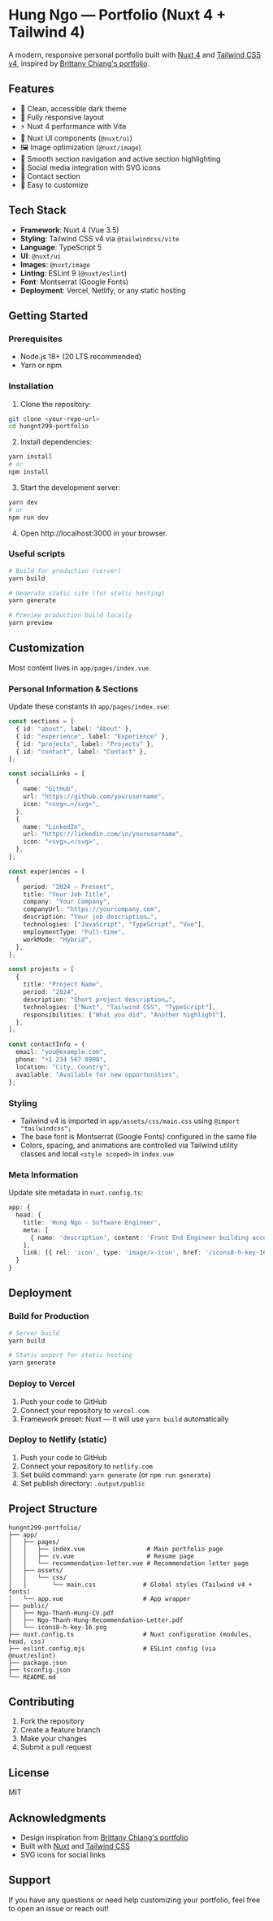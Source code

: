 # Hung Ngo — Portfolio (Nuxt 4 + Tailwind 4)

A modern, responsive personal portfolio built with [Nuxt 4](https://nuxt.com/) and [Tailwind CSS v4](https://tailwindcss.com/), inspired by [Brittany Chiang's portfolio](https://brittanychiang.com/).

## Features

- 🎨 Clean, accessible dark theme
- 📱 Fully responsive layout
- ⚡ Nuxt 4 performance with Vite
- 🧩 Nuxt UI components (`@nuxt/ui`)
- 🖼️ Image optimization (`@nuxt/image`)
- 🎯 Smooth section navigation and active section highlighting
- 🔗 Social media integration with SVG icons
- 📧 Contact section
- 🚀 Easy to customize

## Tech Stack

- **Framework**: Nuxt 4 (Vue 3.5)
- **Styling**: Tailwind CSS v4 via `@tailwindcss/vite`
- **Language**: TypeScript 5
- **UI**: `@nuxt/ui`
- **Images**: `@nuxt/image`
- **Linting**: ESLint 9 (`@nuxt/eslint`)
- **Font**: Montserrat (Google Fonts)
- **Deployment**: Vercel, Netlify, or any static hosting

## Getting Started

### Prerequisites

- Node.js 18+ (20 LTS recommended)
- Yarn or npm

### Installation

1. Clone the repository:

```bash
git clone <your-repo-url>
cd hungnt299-portfolio
```

2. Install dependencies:

```bash
yarn install
# or
npm install
```

3. Start the development server:

```bash
yarn dev
# or
npm run dev
```

4. Open http://localhost:3000 in your browser.

### Useful scripts

```bash
# Build for production (server)
yarn build

# Generate static site (for static hosting)
yarn generate

# Preview production build locally
yarn preview
```

## Customization

Most content lives in `app/pages/index.vue`.

### Personal Information & Sections

Update these constants in `app/pages/index.vue`:

```ts
const sections = [
  { id: "about", label: "About" },
  { id: "experience", label: "Experience" },
  { id: "projects", label: "Projects" },
  { id: "contact", label: "Contact" },
];

const socialLinks = [
  {
    name: "GitHub",
    url: "https://github.com/yourusername",
    icon: "<svg>…</svg>",
  },
  {
    name: "LinkedIn",
    url: "https://linkedin.com/in/yourusername",
    icon: "<svg>…</svg>",
  },
];

const experiences = [
  {
    period: "2024 — Present",
    title: "Your Job Title",
    company: "Your Company",
    companyUrl: "https://yourcompany.com",
    description: "Your job description…",
    technologies: ["JavaScript", "TypeScript", "Vue"],
    employmentType: "Full-time",
    workMode: "Hybrid",
  },
];

const projects = [
  {
    title: "Project Name",
    period: "2024",
    description: "Short project description…",
    technologies: ["Nuxt", "Tailwind CSS", "TypeScript"],
    responsibilities: ["What you did", "Another highlight"],
  },
];

const contactInfo = {
  email: "you@example.com",
  phone: "+1 234 567 8900",
  location: "City, Country",
  available: "Available for new opportunities",
};
```

### Styling

- Tailwind v4 is imported in `app/assets/css/main.css` using `@import "tailwindcss";`
- The base font is Montserrat (Google Fonts) configured in the same file
- Colors, spacing, and animations are controlled via Tailwind utility classes and local `<style scoped>` in `index.vue`

### Meta Information

Update site metadata in `nuxt.config.ts`:

```ts
app: {
  head: {
    title: 'Hung Ngo - Software Engineer',
    meta: [
      { name: 'description', content: 'Front End Engineer building accessible, pixel-perfect digital experiences for the web.' }
    ],
    link: [{ rel: 'icon', type: 'image/x-icon', href: '/icons8-h-key-16.png' }]
  }
}
```

## Deployment

### Build for Production

```bash
# Server build
yarn build

# Static export for static hosting
yarn generate
```

### Deploy to Vercel

1. Push your code to GitHub
2. Connect your repository to `vercel.com`
3. Framework preset: Nuxt — it will use `yarn build` automatically

### Deploy to Netlify (static)

1. Push your code to GitHub
2. Connect your repository to `netlify.com`
3. Set build command: `yarn generate` (or `npm run generate`)
4. Set publish directory: `.output/public`

## Project Structure

```
hungnt299-portfolio/
├── app/
│   ├── pages/
│   │   ├── index.vue                 # Main portfolio page
│   │   ├── cv.vue                    # Resume page
│   │   └── recommendation-letter.vue # Recommendation letter page
│   ├── assets/
│   │   └── css/
│   │       └── main.css             # Global styles (Tailwind v4 + fonts)
│   └── app.vue                      # App wrapper
├── public/
│   ├── Ngo-Thanh-Hung-CV.pdf
│   ├── Ngo-Thanh-Hung-Recommendation-Letter.pdf
│   └── icons8-h-key-16.png
├── nuxt.config.ts                   # Nuxt configuration (modules, head, css)
├── eslint.config.mjs                # ESLint config (via @nuxt/eslint)
├── package.json
├── tsconfig.json
└── README.md
```

## Contributing

1. Fork the repository
2. Create a feature branch
3. Make your changes
4. Submit a pull request

## License

MIT

## Acknowledgments

- Design inspiration from [Brittany Chiang's portfolio](https://brittanychiang.com/)
- Built with [Nuxt](https://nuxt.com/) and [Tailwind CSS](https://tailwindcss.com/)
- SVG icons for social links

## Support

If you have any questions or need help customizing your portfolio, feel free to open an issue or reach out!
